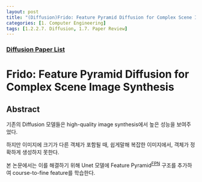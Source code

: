 ```yaml
---
layout: post 
title: "(Diffusion)Frido: Feature Pyramid Diffusion for Complex Scene Image Synthesis"
categories: [1. Computer Engineering]
tags: [1.2.2.7. Diffusion, 1.7. Paper Review]
---
```


### [Diffusion Paper List](https://maizer2.github.io/1.%20computer%20engineering/2023/02/01/Paper-of-diffusion.html)

# Frido: Feature Pyramid Diffusion for Complex Scene Image Synthesis

## Abstract

기존의 Diffusion 모델들은 high-quality image synthesis에서 높은 성능을 보여주었다.

하지만 이미지에 크기가 다른 객체가 포함될 때, 쉽게말해 복잡한 이미지에서, 객체가 정확하게 생성하지 못한다.

본 논문에서는 이를 해결하기 위해 Unet 모델에 Feature Pyramid<sup>[FPN](https://maizer2.github.io/1.%20computer%20engineering/2023/06/12/(object-detection)FPN.html)</sup> 구조를 추가하여 course-to-fine feature를 학습한다.


